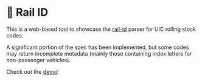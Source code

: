 # 🚊 Rail ID

This is a web-based tool to showcase the [rail-id](https://github.com/Wsiegenthaler/rail-id) parser for UIC rolling stock codes.

A significant portion of the spec has been implemented, but some codes may return incomplete metadata (mainly those containing index letters for non-passenger vehicles).

Check out the [demo](https://wsiegenthaler.github.io/rail-id-web)!

